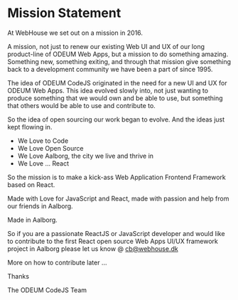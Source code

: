 # Mission Statement

At WebHouse we set out on a mission in 2016. 

A mission, not just to renew our existing Web UI and UX of our long product-line of ODEUM Web Apps, 
but a mission to do something amazing. Something new, something exiting, and through that mission give something back 
to a development community we have been a part of since 1995. 

The idea of ODEUM CodeJS originated in the need for a new UI and UX for ODEUM Web Apps. This idea evolved slowly into, not just wanting to produce something that we would own and be able to use, but something that others would be able to use and contribute to.

So the idea of open sourcing our work began to evolve. And the ideas just kept flowing in.

- We Love to Code
- We Love Open Source
- We Love Aalborg, the city we live and thrive in
- We Love ... React

So the mission is to make a kick-ass Web Application Frontend Framework based on React. 

Made with Love for JavaScript and React, made with passion and help from our friends in Aalborg.

Made in Aalborg.

So if you are a passionate ReactJS or JavaScript developer and would like to contribute to the first React open source Web Apps UI/UX framework project in Aalborg please let us know @ <a href="mailto:cb@webhouse.dk" target="_blank">cb@webhouse.dk</a> 

More on how to contribute later ... 

Thanks

The ODEUM CodeJS Team
